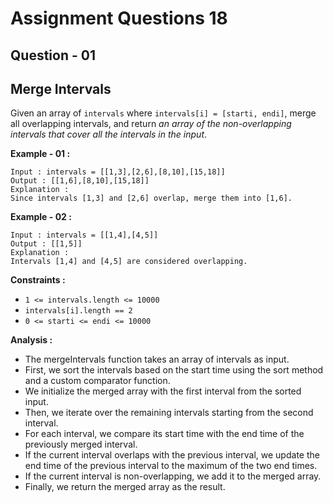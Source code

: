 # **Assignment Questions 18**
## **Question - 01** 
## **Merge Intervals**

Given an array of `intervals` where `intervals[i] = [starti, endi]`, merge all overlapping intervals, and return *an array of the non-overlapping intervals that cover all the intervals in the input*.

**Example - 01 :**
```
Input : intervals = [[1,3],[2,6],[8,10],[15,18]]
Output : [[1,6],[8,10],[15,18]]
Explanation : 
Since intervals [1,3] and [2,6] overlap, merge them into [1,6].
```

**Example - 02 :**
```
Input : intervals = [[1,4],[4,5]]
Output : [[1,5]]
Explanation : 
Intervals [1,4] and [4,5] are considered overlapping.
```

**Constraints :**
- `1 <= intervals.length <= 10000`
- `intervals[i].length == 2`
- `0 <= starti <= endi <= 10000`

**Analysis :**
- The mergeIntervals function takes an array of intervals as input.
- First, we sort the intervals based on the start time using the sort method and a custom comparator function.
- We initialize the merged array with the first interval from the sorted input.
- Then, we iterate over the remaining intervals starting from the second interval.
- For each interval, we compare its start time with the end time of the previously merged interval.
- If the current interval overlaps with the previous interval, we update the end time of the previous interval to the maximum of the two end times.
- If the current interval is non-overlapping, we add it to the merged array.
- Finally, we return the merged array as the result.